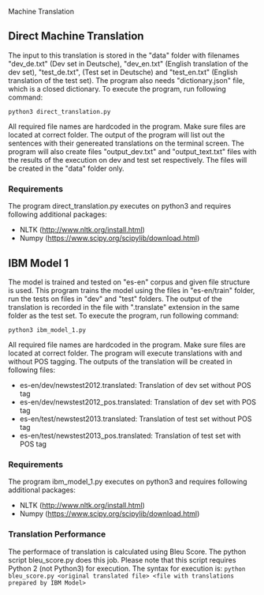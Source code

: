 Machine Translation

## Direct Machine Translation
The input to this translation is stored in the "data" folder with filenames "dev_de.txt" (Dev set in Deutsche), "dev_en.txt" (English translation of the dev set), "test_de.txt", (Test set in Deutsche) and "test_en.txt" (English translation of the test set). The program also needs "dictionary.json" file, which is a closed dictionary. To execute the program, run following command:

`python3 direct_translation.py`

All required file names are hardcoded in the program. Make sure files are located at correct folder. The output of the program will list out the sentences with their genereated translations on the terminal screen. The program will also create files "output_dev.txt" and "output_text.txt" files with the results of the execution on dev and test set respectively. The files will be created in the "data" folder only.

### Requirements
The program direct_translation.py executes on python3 and requires following additional packages:
* NLTK (http://www.nltk.org/install.html)
* Numpy (https://www.scipy.org/scipylib/download.html)

## IBM Model 1
The model is trained and tested on "es-en" corpus and given file structure is used. This program trains the model using the files in "es-en/train" folder, run the tests on files in "dev" and "test" folders. The output of the translation is recorded in the file with ".translate" extension in the same folder as the test set. To execute the program, run following command:

`python3 ibm_model_1.py`

All required file names are hardcoded in the program. Make sure files are located at correct folder. The program will execute translations with and without POS tagging. The outputs of the translation will be created in following files:
* es-en/dev/newstest2012.translated: Translation of dev set without POS tag
* es-en/dev/newstest2012_pos.translated: Translation of dev set with POS tag
* es-en/test/newstest2013.translated: Translation of test set without POS tag
* es-en/test/newstest2013_pos.translated: Translation of test set with POS tag

### Requirements
The program ibm_model_1.py executes on python3 and requires following additional packages:
* NLTK (http://www.nltk.org/install.html)
* Numpy (https://www.scipy.org/scipylib/download.html)

### Translation Performance
The performace of translation is calculated using Bleu Score. The python script bleu_score.py does this job. Please note that this script requires Python 2 (not Python3) for execution. The syntax for execution is:
`python bleu_score.py <original translated file> <file with translations prepared by IBM Model>`